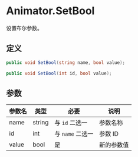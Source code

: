 # Animator.SetBool

设置布尔参数。

## 定义

```csharp
public void SetBool(string name, bool value);
```

```csharp
public void SetBool(int id, bool value);
```

## 参数

| 参数名 | 类型   | 必要             | 说明       |
| ------ | ------ | ---------------- | ---------- |
| name   | string | 与 `id` 二选一   | 参数名称   |
| id     | int    | 与 `name` 二选一 | 参数 ID    |
| value  | bool   | 是               | 新的参数值 |
